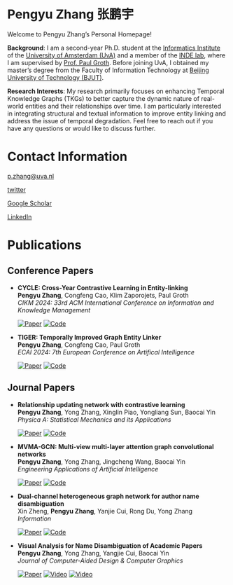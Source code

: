 # Pengyu Zhang 张鹏宇

Welcome to Pengyu Zhang’s Personal Homepage!

**Background**: I am a second-year Ph.D. student at the [Informatics Institute](https://ivi.uva.nl/) of the [University of Amsterdam (UvA)](https://www.uva.nl/en) and a member of the [INDE lab](https://indelab.org/), where I am supervised by [Prof. Paul Groth](https://pgroth.com/). Before joining UvA, I obtained my master’s degree from the Faculty of Information Technology at [Beijing University of Technology (BJUT)](https://english.bjut.edu.cn/).

**Research Interests**: My research primarily focuses on enhancing Temporal Knowledge Graphs (TKGs) to better capture the dynamic nature of real-world entities and their relationships over time. I am particularly interested in integrating structural and textual information to improve entity linking and address the issue of temporal degradation. Feel free to reach out if you have any questions or would like to discuss further.

# Contact Information

[p.zhang@uva.nl](mailto:p.zhang@uva.nl)

[twitter](https://x.com/pengyu_z)

[Google Scholar](https://scholar.google.com/citations?user=xH7mJ-0AAAAJ&hl=en)

[LinkedIn](https://www.linkedin.com/in/pengyuzhang03)

# Publications

## Conference Papers

- **CYCLE: Cross-Year Contrastive Learning in Entity-linking**  
  **Pengyu Zhang**, Congfeng Cao, Klim Zaporojets, Paul Groth  
  *CIKM 2024: 33rd ACM International Conference on Information and Knowledge Management*

  [![Paper](https://img.shields.io/badge/Paper-gray)](https://arxiv.org/abs/2410.09127)
  [![Code](https://img.shields.io/badge/Code-gray)](https://github.com/pengyu-zhang/CYCLE-Cross-Year-Contrastive-Learning-in-Entity-Linking)

- **TIGER: Temporally Improved Graph Entity Linker**  
  **Pengyu Zhang**, Congfeng Cao, Paul Groth  
  *ECAI 2024: 7th European Conference on Artifical Intelligence*

  [![Paper](https://img.shields.io/badge/Paper-gray)](https://ebooks.iospress.nl/doi/10.3233/FAIA240933)
  [![Code](https://img.shields.io/badge/Code-gray)](https://github.com/pengyu-zhang/TIGER-Temporally-Improved-Graph-Entity-Linker)

## Journal Papers

- **Relationship updating network with contrastive learning**  
  **Pengyu Zhang**, Yong Zhang, Xinglin Piao, Yongliang Sun, Baocai Yin  
  *Physica A: Statistical Mechanics and its Applications*

  [![Paper](https://img.shields.io/badge/Paper-gray)](https://pengyu-zhang.github.io/assets/pdf/Relationship_updating_network_with_contrastive_learning.pdf)
  [![Code](https://img.shields.io/badge/Code-gray)](https://github.com/pengyu-zhang/RUNCL-Relationship-Updating-Network-with-Contrastive-Learning)

- **MVMA-GCN: Multi-view multi-layer attention graph convolutional networks**  
  **Pengyu Zhang**, Yong Zhang, Jingcheng Wang, Baocai Yin  
  *Engineering Applications of Artificial Intelligence*

  [![Paper](https://img.shields.io/badge/Paper-gray)](https://pengyu-zhang.github.io/assets/pdf/MVMA-GCN_Multi-view_multi-layer_attention_graph_convolutional_networks.pdf)
  [![Code](https://img.shields.io/badge/Code-gray)](https://github.com/pengyu-zhang/MVMA-GCN)

- **Dual-channel heterogeneous graph network for author name disambiguation**  
  Xin Zheng, **Pengyu Zhang**, Yanjie Cui, Rong Du, Yong Zhang  
  *Information*

  [![Paper](https://img.shields.io/badge/Paper-gray)](https://pengyu-zhang.github.io/assets/pdf/Dual-Channel_Heterogeneous_Graph_Network_for_Author_Name_Disambiguation.pdf)
  [![Code](https://img.shields.io/badge/Code-gray)](https://github.com/pengyu-zhang/Dual-channel-Heterogeneous-Graph-Network-for-Author-Name-Disambiguation)

- **Visual Analysis for Name Disambiguation of Academic Papers**  
  **Pengyu Zhang**, Yong Zhang, Yangjie Cui, Baocai Yin  
  *Journal of Computer-Aided Design & Computer Graphics*

  [![Paper](https://img.shields.io/badge/Paper-gray)](https://pengyu-zhang.github.io/assets/pdf/Visual_Analysis_for_Name_Disambiguation_of_Academic_Papers.pdf)
  [![Video](https://img.shields.io/badge/Video-gray)](https://youtu.be/sZGQ9jVOcU0?si=nXcT5z_ealmEVFUu)
  [![Video](https://img.shields.io/badge/Video-gray)](https://www.bilibili.com/video/BV1QM4m1k77Q/?share_source=copy_web&vd_source=0f0c53b1336c0b7fd125e87e18787003)

<!--
  [![Paper](https://img.shields.io/badge/Paper-gray)](https://example.com/paper)
  [![Appendix](https://img.shields.io/badge/Appendix-gray)](https://example.com/appendix)
  [![Reviews](https://img.shields.io/badge/Reviews-gray)](https://example.com/reviews)
  [![Code](https://img.shields.io/badge/Code-gray)](https://example.com/code)
  [![Video](https://img.shields.io/badge/Video-gray)](https://example.com/video)
  [![Slides](https://img.shields.io/badge/Slides-gray)](https://example.com/slides)
  [![Poster](https://img.shields.io/badge/Poster-gray)](https://example.com/poster)
  [![bibTeX](https://img.shields.io/badge/bibTeX-gray)](https://example.com/bibtex)
  Additionally, I am exploring the use of multi-modal data and reinforcement learning for adaptive link prediction in TKGs, aiming to optimize decision-making processes by accurately distinguishing between beneficial and harmful temporal changes.
-->
